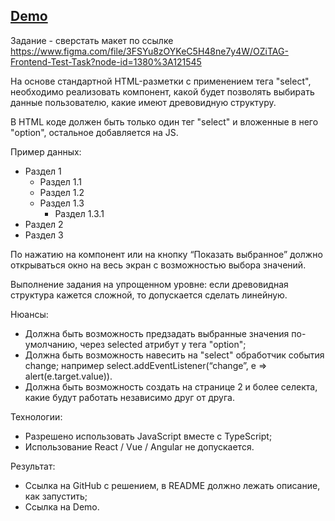 ## <a href="https://greenkrok.github.io/Advanced-Select/"> Demo </a>

Задание - сверстать макет по ссылке https://www.figma.com/file/3FSYu8zOYKeC5H48ne7y4W/OZiTAG-Frontend-Test-Task?node-id=1380%3A121545

На основе стандартной HTML-разметки с применением тега "select", необходимо
реализовать компонент, какой будет позволять выбирать данные пользователю, какие
имеют древовидную структуру.

В HTML коде должен быть только один тег "select" и вложенные в него "option",
остальное добавляется на JS.

Пример данных:
- Раздел 1
  - Раздел 1.1
  - Раздел 1.2
  - Раздел 1.3
    - Раздел 1.3.1
- Раздел 2
- Раздел 3

По нажатию на компонент или на кнопку “Показать выбранное” должно открываться окно
на весь экран с возможностью выбора значений.

Выполнение задания на упрощенном уровне: если древовидная структура кажется сложной, то допускается сделать линейную.

Нюансы:
- Должна быть возможность предзадать выбранные значения по-умолчанию, через
selected атрибут у тега "option";
- Должна быть возможность навесить на "select" обработчик события change;
например select.addEventListener(“change”, e => alert(e.target.value)).
- Должна быть возможность создать на странице 2 и более селекта, какие будут
работать независимо друг от друга.

Технологии:
- Разрешено использовать JavaScript вместе с TypeScript;
- Использование React / Vue / Angular не допускается.

Результат:
- Ссылка на GitHub с решением, в README должно лежать описание, как запустить;
- Ссылка на Demo.
  
